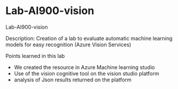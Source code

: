 # Lab-AI900-vision
Lab-AI900-vision

Description: Creation of a lab to evaluate automatic machine learning models for easy recognition (Azure Vision Services)

Points learned in this lab
- We created the resource in Azure Machine learning studio
- Use of the vision cognitive tool on the vision studio platform
- analysis of Json results returned on the platform
